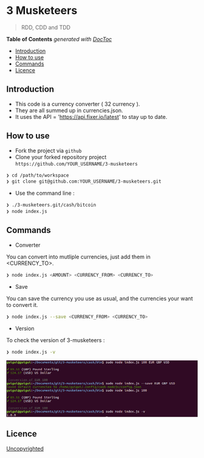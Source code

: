 # 3 Musketeers

> RDD, CDD and TDD

<!-- START doctoc generated TOC please keep comment here to allow auto update -->
<!-- DON'T EDIT THIS SECTION, INSTEAD RE-RUN doctoc TO UPDATE -->
**Table of Contents**  *generated with [DocToc](https://github.com/thlorenz/doctoc)*

- [Introduction](#introduction)
- [How to use](#how-to-use)
- [Commands](#commands)
- [Licence](#licence)

<!-- END doctoc generated TOC please keep comment here to allow auto update -->

## Introduction

* This code is a currency converter ( 32 currency ).
* They are all summed up in currencies.json.
* It uses the API = 'https://api.fixer.io/latest' to stay up to date.

## How to use

* Fork the project via `github`
* Clone your forked repository project `https://github.com/YOUR_USERNAME/3-musketeers`

```sh
❯ cd /path/to/workspace
❯ git clone git@github.com:YOUR_USERNAME/3-musketeers.git
```

* Use the command line :

```sh
❯ ./3-musketeers.git/cash/bitcoin
❯ node index.js
```

## Commands

* Converter

You can convert into mutliple currencies, just add them in <CURRENCY_TO>.

```sh
❯ node index.js <AMOUNT> <CURRENCY_FROM> <CURRENCY_TO>
```
* Save

You can save the currency you use as usual, and the currencies your want to convert it.

```sh
❯ node index.js --save <CURRENCY_FROM> <CURRENCY_TO>
```

* Version

To check the version of 3-musketeers :

```sh
❯ node index.js -v
```
![capture](https://github.com/noxelod/3-musketeers/blob/master/cash/img/cash_converter.png)


## Licence

[Uncopyrighted](http://zenhabits.net/uncopyright/)

